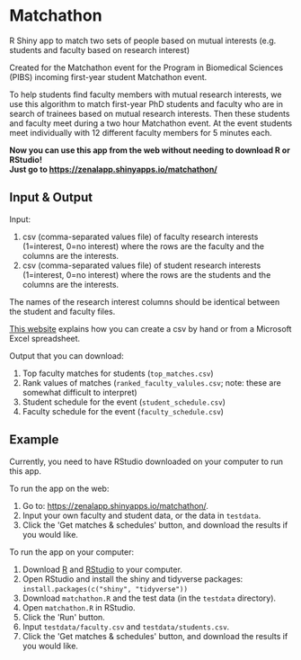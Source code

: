 # Matchathon
R Shiny app to match two sets of people based on mutual interests (e.g. students and faculty based on research interest)

Created for the Matchathon event for the Program in Biomedical Sciences (PIBS) incoming first-year student Matchathon event.

To help students find faculty members with mutual research interests, we use this algorithm to match first-year PhD students and faculty who are in search of trainees based on mutual research interests. Then these students and faculty meet during a two hour Matchathon event. At the event students meet individually with 12 different faculty members for 5 minutes each. 

**Now you can use this app from the web without needing to download R or RStudio! \
Just go to https://zenalapp.shinyapps.io/matchathon/**

## Input & Output

Input: 
1. csv (comma-separated values file) of faculty research interests (1=interest, 0=no interest) where the rows are the faculty and the columns are the interests.
1. csv (comma-separated values file) of student research interests (1=interest, 0=no interest) where the rows are the students and the columns are the interests.

The names of the research interest columns should be identical between the student and faculty files.

[This website](https://www.computerhope.com/issues/ch001356.htm) explains how you can create a csv by hand or from a Microsoft Excel spreadsheet. 

Output that you can download:
1. Top faculty matches for students (`top_matches.csv`)
1. Rank values of matches (`ranked_faculty_valules.csv`; note: these are somewhat difficult to interpret)
1. Student schedule for the event (`student_schedule.csv`)
1. Faculty schedule for the event (`faculty_schedule.csv`)


## Example

Currently, you need to have RStudio downloaded on your computer to run this app. 

To run the app on the web:
1. Go to: https://zenalapp.shinyapps.io/matchathon/.
1. Input your own faculty and student data, or the data in `testdata`.
1. Click the 'Get matches & schedules' button, and download the results if you would like. 

To run the app on your computer:
1. Download [R](https://www.r-project.org/) and [RStudio](https://rstudio.com/products/rstudio/download/) to your computer. 
1. Open RStudio and install the shiny and tidyverse packages: `install.packages(c("shiny", "tidyverse"))`
1. Download   `matchathon.R` and the test data (in the `testdata` directory).
1. Open `matchathon.R` in RStudio.
1. Click the 'Run' button. 
1. Input `testdata/faculty.csv` and `testdata/students.csv`.
1. Click the 'Get matches & schedules' button, and download the results if you would like. 

